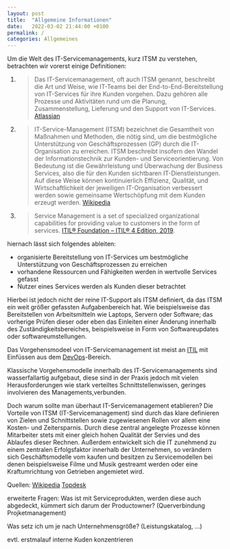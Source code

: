 ```yaml
---
layout: post
title:  "Allgemeine Informationen"
date:   2022-03-02 21:44:00 +0100
permalink: /
categories: Allgemeines
---
```


Um die Welt des IT-Servicemanagements, kurz ITSM zu verstehen, betrachten wir vorerst einige Definitionen:

1. >Das IT-Servicemanagement, oft auch ITSM genannt, beschreibt die Art und Weise, wie IT-Teams bei der End-to-End-Bereitstellung von IT-Services für ihre Kunden vorgehen. Dazu gehören alle Prozesse und Aktivitäten rund um die Planung, Zusammenstellung, Lieferung und den Support von IT-Services.
[Atlassian](https://www.atlassian.com/de/itsm)

2. >IT-Service-Management (ITSM) bezeichnet die Gesamtheit von Maßnahmen und Methoden, die nötig sind, um die bestmögliche Unterstützung von Geschäftsprozessen (GP) durch die IT-Organisation zu erreichen. ITSM beschreibt insofern den Wandel der Informationstechnik zur Kunden- und Serviceorientierung. Von Bedeutung ist die Gewährleistung und Überwachung der Business Services, also die für den Kunden sichtbaren IT-Dienstleistungen. Auf diese Weise können kontinuierlich Effizienz, Qualität, und Wirtschaftlichkeit der jeweiligen IT-Organisation verbessert werden sowie gemeinsame Wertschöpfung mit dem Kunden erzeugt werden. 
[Wikipedia](https://de.wikipedia.org/wiki/IT-Service-Management)

3. >Service Management is a set of specialized organizational capabilities for providing value to
customers in the form of services. [ITIL® Foundation – ITIL® 4 Edition, 2019](). 

hiernach lässt sich folgendes ableiten: 

- organisierte Bereitstellung von IT-Services um bestmögliche Unterstützung von Geschäftsprozessen zu erreichen
- vorhandene Ressourcen und Fähigkeiten werden in wertvolle Services gefasst
- Nutzer eines Services werden als Kunden dieser betrachtet

Hierbei ist jedoch nicht der reine IT-Support als ITSM definiert, da das ITSM ein weit größer gefassten Aufgabenbereich hat. Wie beispielsweise das Bereitstellen von Arbeitsmitteln wie Laptops, Servern oder Software; das vorherige Prüfen dieser oder eben das Einleiten einer Änderung innerhalb des Zuständigkeitsbereiches, beispielsweise in Form von Softwareupdates oder softwareumstellungen.


Das Vorgehensmodeel von IT-Servicemanagement ist meist an [ITIL](./2022-06-08-ITIL.md) mit Einfüssen aus dem [DevOps](./2022-06-08-DevOps.md)-Bereich.

Klassische Vorgehensmodelle innerhalb des IT-Servicemanagements sind wasserfallartig aufgebaut, diese sind in der Praxis jedoch mit vielen Herausforderungen wie stark verteiltes Schnittstellenwissen, geringes involvieren des Managements,verbunden. 

Doch warum sollte man überhaut IT-Servicemanagement etablieren? 
Die Vorteile von ITSM (IT-Servicemanagement) sind durch das klare definieren von Zielen und Schnittstellen sowie zugewiesenen Rollen vor allem eine Kosten- und Zeitersparnis. Durch diese zentral angelegte Prozesse können Mitarbeiter stets mit einer gleich hohen Qualität der Servies und des Ablaufes dieser Rechnen. 
Außerdem entwickelt sich die IT zunehmend zu einem zentralen Erfolgsfaktor innerhalb der Unternehmen, so verändern sich Geschäftsmodelle vom kaufen und besitzen zu Servicemodellen bei denen beispielsweise Filme und Musik gestreamt werden oder eine Kraftumrichtung von Getrieben angemietet wird. 

Quellen: 
[Wikipedia](https://de.wikipedia.org/wiki/IT-Service-Management)
[Topdesk](https://www.topdesk.com/de/glossar/was-ist-itsm/)

erweiterte Fragen: Was ist mit Serviceprodukten, werden diese auch abgedeckt, kümmert sich darum der Productowner? (Querverbindung Projketmanagement) 

Was setz ich um je nach Unternehmensgröße? (Leistungskatalog, ...)

evtl. erstmalauf interne Kuden konzentrieren